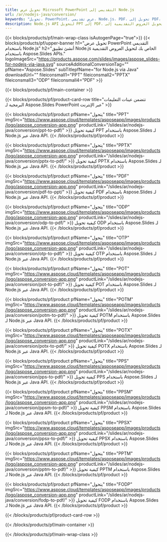 ```yaml
---
title: تحويل عرض Microsoft PowerPoint التقديمي إلى Node.js
url: /ar/nodejs-java/conversion/
keywords: "تحويل، PowerPoint، عرض تقديمي، Node.js، PDF، تحويل إلى PDF، PPT إلى PDF"
description: Node.js API لتحويل PPT إلى PDF. تحويل العروض التقديمية إلى JPG وPNG والتنسيقات الأخرى في Node.js.
---
```



{{< blocks/products/pf/main-wrap-class isAutogenPage="true">}}
{{< blocks/products/pf/upper-banner h1="تحويل عرض PowerPoint التقديمي باستخدام Node.js" h2="أنشئ تطبيق Node.js الخاص بك لتحويل العروض التقديمية باستخدام Aspose.Slides APIs." logoImageSrc="https://products.aspose.com/slides/images/aspose_slides-for-nodejs-via-java.svg" sourceAdditionalConversionTag="" pfName="Aspose.Slides" subTitlepfName="for Node.js via Java" downloadUrl="" fileiconsmall1="PPT" fileiconsmall2="PPTX" fileiconsmall3="ODP" fileiconsmall4="PDF" >}}

{{< blocks/products/pf/main-container >}}

{{< blocks/products/pf/product-card-row title="تتضمن عينات التعليمات البرمجية لـ Aspose.Slides PowerPoint عبر الإنترنت" >}}

{{< blocks/products/pf/product pfName="يتحول" title="PPT" imgSrc="https://www.aspose.cloud/templates/asposeapp/images/products/logo/aspose_conversion-app.png" productLink="/slides/ar/nodejs-java/conversion/ppt-to-pdf/" >}}
كيفية تحويل PPT باستخدام Aspose.Slides لـ Node.js عبر Java API.
{{< /blocks/products/pf/product >}}

{{< blocks/products/pf/product pfName="يتحول" title="PPTX" imgSrc="https://www.aspose.cloud/templates/asposeapp/images/products/logo/aspose_conversion-app.png" productLink="/slides/ar/nodejs-java/conversion/pptx-to-pdf/" >}}
كيفية تحويل PPTX باستخدام Aspose.Slides لـ Node.js عبر Java API.
{{< /blocks/products/pf/product >}}

{{< blocks/products/pf/product pfName="يتحول" title="PDF" imgSrc="https://www.aspose.cloud/templates/asposeapp/images/products/logo/aspose_conversion-app.png" productLink="/slides/ar/nodejs-java/conversion/pdf-to-ppt/" >}}
كيفية تحويل PDF باستخدام Aspose.Slides لـ Node.js عبر Java API.
{{< /blocks/products/pf/product >}}

{{< blocks/products/pf/product pfName="يتحول" title="ODP" imgSrc="https://www.aspose.cloud/templates/asposeapp/images/products/logo/aspose_conversion-app.png" productLink="/slides/ar/nodejs-java/conversion/odp-to-pdf/" >}}
كيفية تحويل ODP باستخدام Aspose.Slides لـ Node.js عبر Java API.
{{< /blocks/products/pf/product >}}

{{< blocks/products/pf/product pfName="يتحول" title="OTP" imgSrc="https://www.aspose.cloud/templates/asposeapp/images/products/logo/aspose_conversion-app.png" productLink="/slides/ar/nodejs-java/conversion/otp-to-pdf/" >}}
كيفية تحويل OTP باستخدام Aspose.Slides لـ Node.js عبر Java API.
{{< /blocks/products/pf/product >}}

{{< blocks/products/pf/product pfName="يتحول" title="POT" imgSrc="https://www.aspose.cloud/templates/asposeapp/images/products/logo/aspose_conversion-app.png" productLink="/slides/ar/nodejs-java/conversion/pot-to-pdf/" >}}
كيفية تحويل POT باستخدام Aspose.Slides لـ Node.js عبر Java API.
{{< /blocks/products/pf/product >}}

{{< blocks/products/pf/product pfName="يتحول" title="POTM" imgSrc="https://www.aspose.cloud/templates/asposeapp/images/products/logo/aspose_conversion-app.png" productLink="/slides/ar/nodejs-java/conversion/potm-to-pdf/" >}}
كيفية تحويل POTM باستخدام Aspose.Slides لـ Node.js عبر Java API.
{{< /blocks/products/pf/product >}}

{{< blocks/products/pf/product pfName="يتحول" title="POTX" imgSrc="https://www.aspose.cloud/templates/asposeapp/images/products/logo/aspose_conversion-app.png" productLink="/slides/ar/nodejs-java/conversion/potx-to-pdf/" >}}
كيفية تحويل POTX باستخدام Aspose.Slides لـ Node.js عبر Java API.
{{< /blocks/products/pf/product >}}

{{< blocks/products/pf/product pfName="يتحول" title="PPS" imgSrc="https://www.aspose.cloud/templates/asposeapp/images/products/logo/aspose_conversion-app.png" productLink="/slides/ar/nodejs-java/conversion/pps-to-pdf/" >}}
كيفية تحويل PPS باستخدام Aspose.Slides لـ Node.js عبر Java API.
{{< /blocks/products/pf/product >}}

{{< blocks/products/pf/product pfName="يتحول" title="PPSM" imgSrc="https://www.aspose.cloud/templates/asposeapp/images/products/logo/aspose_conversion-app.png" productLink="/slides/ar/nodejs-java/conversion/ppsm-to-pdf/" >}}
كيفية تحويل PPSM باستخدام Aspose.Slides لـ Node.js عبر Java API.
{{< /blocks/products/pf/product >}}

{{< blocks/products/pf/product pfName="يتحول" title="PPSX" imgSrc="https://www.aspose.cloud/templates/asposeapp/images/products/logo/aspose_conversion-app.png" productLink="/slides/ar/nodejs-java/conversion/ppsx-to-pdf/" >}}
كيفية تحويل PPSX باستخدام Aspose.Slides لـ Node.js عبر Java API.
{{< /blocks/products/pf/product >}}

{{< blocks/products/pf/product pfName="يتحول" title="PPTM" imgSrc="https://www.aspose.cloud/templates/asposeapp/images/products/logo/aspose_conversion-app.png" productLink="/slides/ar/nodejs-java/conversion/pptm-to-pdf/" >}}
كيفية تحويل PPTM باستخدام Aspose.Slides لـ Node.js عبر Java API.
{{< /blocks/products/pf/product >}}

{{< blocks/products/pf/product pfName="يتحول" title="FODP" imgSrc="https://www.aspose.cloud/templates/asposeapp/images/products/logo/aspose_conversion-app.png" productLink="/slides/ar/nodejs-java/conversion/fodp-to-pdf/" >}}
كيفية تحويل FODP باستخدام Aspose.Slides لـ Node.js عبر Java API.
{{< /blocks/products/pf/product >}}



{{< /blocks/products/pf/product-card-row >}}

{{< /blocks/products/pf/main-container >}}
    
{{< /blocks/products/pf/main-wrap-class >}}